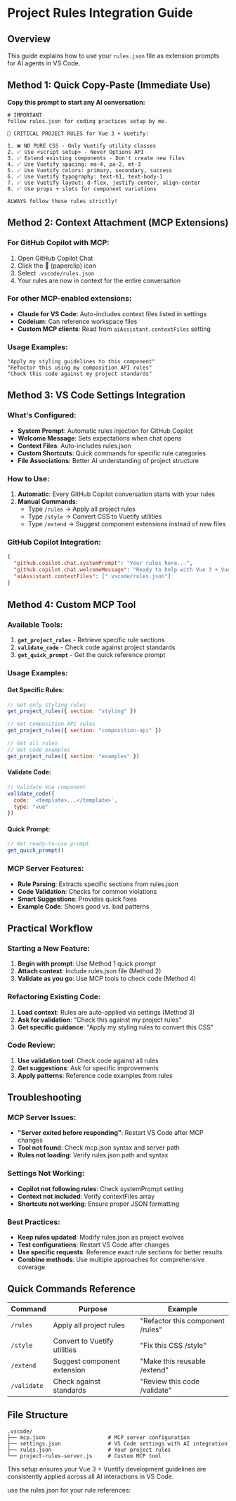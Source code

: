 # Project Rules Integration Guide

## Overview
This guide explains how to use your `rules.json` file as extension prompts for AI agents in VS Code.

## Method 1: Quick Copy-Paste (Immediate Use)

**Copy this prompt to start any AI conversation:**

```
# IMPORTANT
follow rules.json for coding practices setup by me.

🚨 CRITICAL PROJECT RULES for Vue 3 + Vuetify:

1. ❌ NO PURE CSS - Only Vuetify utility classes
2. ✅ Use <script setup> - Never Options API
3. ✅ Extend existing components - Don't create new files
4. ✅ Use Vuetify spacing: ma-4, pa-2, mt-3
5. ✅ Use Vuetify colors: primary, secondary, success
6. ✅ Use Vuetify typography: text-h1, text-body-1
7. ✅ Use Vuetify layout: d-flex, justify-center, align-center
8. ✅ Use props + slots for component variations

ALWAYS follow these rules strictly!
```

## Method 2: Context Attachment (MCP Extensions)

### For GitHub Copilot with MCP:
1. Open GitHub Copilot Chat
2. Click the 📎 (paperclip) icon
3. Select `.vscode/rules.json`
4. Your rules are now in context for the entire conversation

### For other MCP-enabled extensions:
- **Claude for VS Code**: Auto-includes context files listed in settings
- **Codeium**: Can reference workspace files
- **Custom MCP clients**: Read from `aiAssistant.contextFiles` setting

### Usage Examples:
```
"Apply my styling guidelines to this component"
"Refactor this using my composition API rules"
"Check this code against my project standards"
```

## Method 3: VS Code Settings Integration

### What's Configured:
- **System Prompt**: Automatic rules injection for GitHub Copilot
- **Welcome Message**: Sets expectations when chat opens
- **Context Files**: Auto-includes rules.json
- **Custom Shortcuts**: Quick commands for specific rule categories
- **File Associations**: Better AI understanding of project structure

### How to Use:
1. **Automatic**: Every GitHub Copilot conversation starts with your rules
2. **Manual Commands**:
   - Type `/rules` → Apply all project rules
   - Type `/style` → Convert CSS to Vuetify utilities
   - Type `/extend` → Suggest component extensions instead of new files

### GitHub Copilot Integration:
```json
{
  "github.copilot.chat.systemPrompt": "Your rules here...",
  "github.copilot.chat.welcomeMessage": "Ready to help with Vue 3 + Vuetify...",
  "aiAssistant.contextFiles": [".vscode/rules.json"]
}
```

## Method 4: Custom MCP Tool

### Available Tools:
1. **`get_project_rules`** - Retrieve specific rule sections
2. **`validate_code`** - Check code against project standards
3. **`get_quick_prompt`** - Get the quick reference prompt

### Usage Examples:

#### Get Specific Rules:
```javascript
// Get only styling rules
get_project_rules({ section: "styling" })

// Get composition API rules
get_project_rules({ section: "composition-api" })

// Get all rules
// Get code examples
get_project_rules({ section: "examples" })
```

#### Validate Code:
```javascript
// Validate Vue component
validate_code({ 
  code: `<template>...</template>`, 
  type: "vue" 
})
```

#### Quick Prompt:
```javascript
// Get ready-to-use prompt
get_quick_prompt()
```

### MCP Server Features:
- **Rule Parsing**: Extracts specific sections from rules.json
- **Code Validation**: Checks for common violations
- **Smart Suggestions**: Provides quick fixes
- **Example Code**: Shows good vs. bad patterns

## Practical Workflow

### Starting a New Feature:
1. **Begin with prompt**: Use Method 1 quick prompt
2. **Attach context**: Include rules.json file (Method 2)
3. **Validate as you go**: Use MCP tools to check code (Method 4)

### Refactoring Existing Code:
1. **Load context**: Rules are auto-applied via settings (Method 3)
2. **Ask for validation**: "Check this against my project rules"
3. **Get specific guidance**: "Apply my styling rules to convert this CSS"

### Code Review:
1. **Use validation tool**: Check code against all rules
2. **Get suggestions**: Ask for specific improvements
3. **Apply patterns**: Reference code examples from rules

## Troubleshooting

### MCP Server Issues:
- **"Server exited before responding"**: Restart VS Code after MCP changes
- **Tool not found**: Check mcp.json syntax and server path
- **Rules not loading**: Verify rules.json path and syntax

### Settings Not Working:
- **Copilot not following rules**: Check systemPrompt setting
- **Context not included**: Verify contextFiles array
- **Shortcuts not working**: Ensure proper JSON formatting

### Best Practices:
- **Keep rules updated**: Modify rules.json as project evolves
- **Test configurations**: Restart VS Code after changes
- **Use specific requests**: Reference exact rule sections for better results
- **Combine methods**: Use multiple approaches for comprehensive coverage

## Quick Commands Reference

| Command | Purpose | Example |
|---------|---------|---------|
| `/rules` | Apply all project rules | "Refactor this component /rules" |
| `/style` | Convert to Vuetify utilities | "Fix this CSS /style" |
| `/extend` | Suggest component extension | "Make this reusable /extend" |
| `/validate` | Check against standards | "Review this code /validate" |

## File Structure
```
.vscode/
├── mcp.json                    # MCP server configuration
├── settings.json               # VS Code settings with AI integration
├── rules.json                  # Your project rules
└── project-rules-server.js     # Custom MCP tool
```

This setup ensures your Vue 3 + Vuetify development guidelines are consistently applied across all AI interactions in VS Code.

use the rules.json for your rule references: